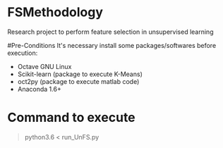 # FSMethodology
Research project to perform feature selection in unsupervised learning

#Pre-Conditions
It's necessary install some packages/softwares before execution:

- Octave GNU Linux
- Scikit-learn (package to execute K-Means)
- oct2py (package to execute matlab code)
- Anaconda 1.6+

# Command to execute

> python3.6 < run_UnFS.py
